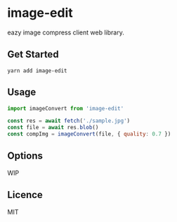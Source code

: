 # image-edit

eazy image compress client web library.

## Get Started

```shell
yarn add image-edit
```

## Usage

```javascript
import imageConvert from 'image-edit'

const res = await fetch('./sample.jpg')
const file = await res.blob()
const compImg = imageConvert(file, { quality: 0.7 })
```

## Options

WIP

## Licence

MIT
